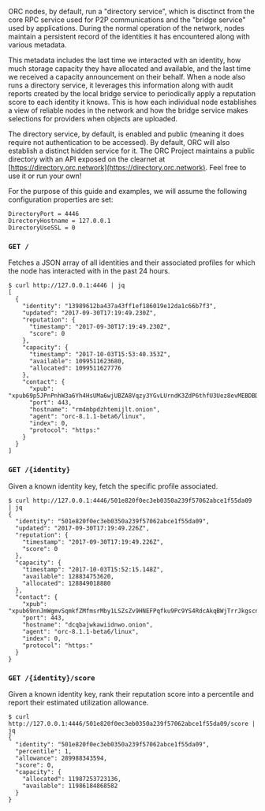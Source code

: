 ORC nodes, by default, run a "directory service", which is disctinct from the 
core RPC service used for P2P communications and the "bridge service" used 
by applications. During the normal operation of the network, nodes maintain 
a persistent record of the identities it has encountered along with various 
metadata.

This metadata includes the last time we interacted with an identity, how much 
storage capacity they have allocated and available, and the last time we 
received a capacity announcement on their behalf. When a node also runs a 
directory service, it leverages this information along with audit reports 
created by the local bridge service to periodically apply a reputation score to 
each identity it knows. This is how each individual node establishes a view of 
reliable nodes in the network and how the bridge service makes selections for 
providers when objects are uploaded.

The directory service, by default, is enabled and public (meaning it does 
require not authentication to be accessed). By default, ORC will also establish 
a distinct hidden service for it. The ORC Project maintains a public directory 
with an API exposed on the clearnet at 
[https://directory.orc.network](https://directory.orc.network). Feel free to 
use it or run your own!

For the purpose of this guide and examples, we will assume the following 
configuration properties are set:

```
DirectoryPort = 4446
DirectoryHostname = 127.0.0.1
DirectoryUseSSL = 0
```
### `GET /`

Fetches a JSON array of all identities and their associated profiles for which 
the node has interacted with in the past 24 hours.

```
$ curl http://127.0.0.1:4446 | jq
[
  {
    "identity": "13989612ba437a43ff1ef186019e12da1c66b7f3",
    "updated": "2017-09-30T17:19:49.230Z",
    "reputation": {
      "timestamp": "2017-09-30T17:19:49.230Z",
      "score": 0
    },
    "capacity": {
      "timestamp": "2017-10-03T15:53:40.353Z",
      "available": 1099511623680,
      "allocated": 1099511627776
    },
    "contact": {
      "xpub": "xpub69p5JPnPnhW3a6Yh4HsUMa6wjUBZA8Vqzy3YGvLUrndK3ZdP6thfU3Uez8evMEBDBDTtyHzaJg2JUYtP3kuATWTcU1bQbzsRcbZm5mBpDeT",
      "port": 443,
      "hostname": "rm4mbpdzhtemijlt.onion",
      "agent": "orc-8.1.1-beta6/linux",
      "index": 0,
      "protocol": "https:"
    }
  }
]
```

### `GET /{identity}`

Given a known identity key, fetch the specific profile associated.

```
$ curl http://127.0.0.1:4446/501e820f0ec3eb0350a239f57062abce1f55da09 | jq
{
  "identity": "501e820f0ec3eb0350a239f57062abce1f55da09",
  "updated": "2017-09-30T17:19:49.226Z",
  "reputation": {
    "timestamp": "2017-09-30T17:19:49.226Z",
    "score": 0
  },
  "capacity": {
    "timestamp": "2017-10-03T15:52:15.148Z",
    "available": 128834753620,
    "allocated": 128849018880
  },
  "contact": {
    "xpub": "xpub69nnJmWgmvSqmkfZMfmsrMby1LSZsZv9HNEFPqfku9Pc9YS4RdcAkqBWjTrrJkgscnLrBg3CwAeZqtfnVV6y419KBUfHpBJf5c8kDXpusxN",
    "port": 443,
    "hostname": "dcqbajwkawiidnwo.onion",
    "agent": "orc-8.1.1-beta6/linux",
    "index": 0,
    "protocol": "https:"
  }
}
```

### `GET /{identity}/score`

Given a known identity key, rank their reputation score into a percentile and 
report their estimated utilization allowance.

```
$ curl http://127.0.0.1:4446/501e820f0ec3eb0350a239f57062abce1f55da09/score | jq
{
  "identity": "501e820f0ec3eb0350a239f57062abce1f55da09",
  "percentile": 1,
  "allowance": 289988343594,
  "score": 0,
  "capacity": {
    "allocated": 11987253723136,
    "available": 11986184868582
  }
}
```
